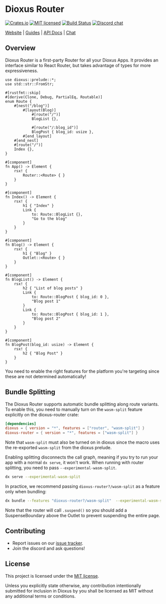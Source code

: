 # Dioxus Router

[![Crates.io][crates-badge]][crates-url]
[![MIT licensed][mit-badge]][mit-url]
[![Build Status][actions-badge]][actions-url]
[![Discord chat][discord-badge]][discord-url]

[crates-badge]: https://img.shields.io/crates/v/dioxus-router.svg
[crates-url]: https://crates.io/crates/dioxus-router
[mit-badge]: https://img.shields.io/badge/license-MIT-blue.svg
[mit-url]: https://github.com/dioxuslabs/dioxus/blob/main/LICENSE-MIT
[actions-badge]: https://github.com/dioxuslabs/dioxus/actions/workflows/main.yml/badge.svg
[actions-url]: https://github.com/dioxuslabs/dioxus/actions?query=workflow%3ACI+branch%3Amaster
[discord-badge]: https://img.shields.io/discord/899851952891002890.svg?logo=discord&style=flat-square
[discord-url]: https://discord.gg/XgGxMSkvUM

[Website](https://dioxuslabs.com) |
[Guides](https://dioxuslabs.com/learn/0.7/router/) |
[API Docs](https://docs.rs/dioxus-router/latest/dioxus_router) |
[Chat](https://discord.gg/XgGxMSkvUM)

## Overview

Dioxus Router is a first-party Router for all your Dioxus Apps. It provides an
interface similar to React Router, but takes advantage of types for more
expressiveness.

```rust, no_run
use dioxus::prelude::*;
use std::str::FromStr;

#[rustfmt::skip]
#[derive(Clone, Debug, PartialEq, Routable)]
enum Route {
    #[nest("/blog")]
        #[layout(Blog)]
            #[route("/")]
            BlogList {},

            #[route("/:blog_id")]
            BlogPost { blog_id: usize },
        #[end_layout]
    #[end_nest]
    #[route("/")]
    Index {},
}

#[component]
fn App() -> Element {
    rsx! {
        Router::<Route> { }
    }
}

#[component]
fn Index() -> Element {
    rsx! {
        h1 { "Index" }
        Link {
            to: Route::BlogList {},
            "Go to the blog"
        }
    }
}

#[component]
fn Blog() -> Element {
    rsx! {
        h1 { "Blog" }
        Outlet::<Route> { }
    }
}

#[component]
fn BlogList() -> Element {
    rsx! {
        h2 { "List of blog posts" }
        Link {
            to: Route::BlogPost { blog_id: 0 },
            "Blog post 1"
        }
        Link {
            to: Route::BlogPost { blog_id: 1 },
            "Blog post 2"
        }
    }
}

#[component]
fn BlogPost(blog_id: usize) -> Element {
    rsx! {
        h2 { "Blog Post" }
    }
}
```

You need to enable the right features for the platform you're targeting since these are not determined automatically!

## Bundle Splitting

The Dioxus Router supports automatic bundle splitting along route variants. To enable this, you need to manually turn on the `wasm-split` feature explicitly on the dioxus-router crate:

```toml
[dependencies]
dioxus = { version = "*", features = ["router", "wasm-split"] }
dioxus-router = { version = "*", features = ["wasm-split"] }
```

Note that `wasm-split` must also be turned on in dioxus since the macro uses the re-exported `wasm-split` from the dioxus prelude.

Enabling splitting disconnects the call graph, meaning if you try to run your app with a normal `dx serve`, it won't work. When running with router splitting, you need to pass `--experimental-wasm-split`.

```sh
dx serve --experimental-wasm-split
```

In practice, we recommend passing `dioxus-router?/wasm-split` as a feature only when bundling:

```sh
dx bundle --features "dioxus-router?/wasm-split"  --experimental-wasm-split
```

Note that the router will call `.suspend()` so you should add a SuspenseBoundary above the Outlet to prevent suspending the entire page.

## Contributing

- Report issues on our [issue tracker](https://github.com/dioxuslabs/dioxus/issues).
- Join the discord and ask questions!

## License

This project is licensed under the [MIT license].

[mit license]: https://github.com/dioxuslabs/dioxus/blob/main/LICENSE-MIT

Unless you explicitly state otherwise, any contribution intentionally submitted
for inclusion in Dioxus by you shall be licensed as MIT without any additional
terms or conditions.
